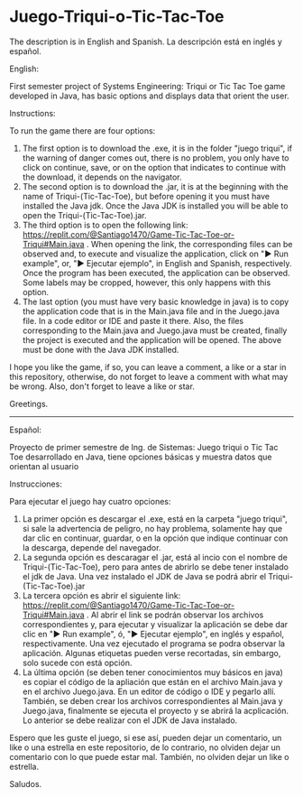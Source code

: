 # Juego-Triqui-o-Tic-Tac-Toe

The description is in English and Spanish.
La descripción está en inglés y español.


English:

First semester project of Systems Engineering: Triqui or Tic Tac Toe game developed in Java, has basic options and displays data that orient the user.

Instructions:

To run the game there are four options:
  1.  The first option is to download the .exe, it is in the folder "juego triqui", if the warning of danger comes out, there is no problem, you only have to click on continue, save, or on the option that indicates to continue with the download, it depends on the navigator.
  2.  The second option is to download the .jar, it is at the beginning with the name of Triqui-(Tic-Tac-Toe), but before opening it you must have installed the Java jdk. Once the Java JDK is installed you will be able to open the Triqui-(Tic-Tac-Toe).jar.
  3.  The third option is to open the following link: https://replit.com/@Santiago1470/Game-Tic-Tac-Toe-or-Triqui#Main.java . When opening the link, the corresponding files can be observed and, to execute and visualize the application, click on "▶ Run example", or, "▶ Ejecutar ejemplo", in English and Spanish, respectively. Once the program has been executed, the application can be observed. Some labels may be cropped, however, this only happens with this option.
  4.  The last option (you must have very basic knowledge in java) is to copy the application code that is in the Main.java file and in the Juego.java file. In a code editor or IDE and paste it there. Also, the files corresponding to the Main.java and Juego.java must be created, finally the project is executed and the application will be opened. The above must be done with the Java JDK installed.

I hope you like the game, if so, you can leave a comment, a like or a star in this repository, otherwise, do not forget to leave a comment with what may be wrong. Also, don't forget to leave a like or star.

Greetings.


------------------------------------------------------------------------------------------------------------

Español:

Proyecto de primer semestre de Ing. de Sistemas: Juego triqui o Tic Tac Toe desarrollado en Java, tiene opciones básicas y muestra datos que orientan al usuario

Instrucciones:

Para ejecutar el juego hay cuatro opciones:
  1.  La primer opción es descargar el .exe, está en la carpeta "juego triqui", si sale la advertencia de peligro, no hay problema, solamente hay que dar clic en continuar, guardar, o en la opción que indique continuar con la descarga, depende del navegador.
  2.  La segunda opción es descaragar el .jar, está al incio con el nombre de Triqui-(Tic-Tac-Toe), pero para antes de abrirlo se debe tener instalado el jdk de Java. Una vez instalado el JDK de Java se podrá abrir el Triqui-(Tic-Tac-Toe).jar
  3.  La tercera opción es abrir el siguiente link: https://replit.com/@Santiago1470/Game-Tic-Tac-Toe-or-Triqui#Main.java . Al abrir el link se podrán observar los archivos correspondientes y, para ejecutar y visualizar la aplicación se debe dar clic en "▶ Run example", ó, "▶ Ejecutar ejemplo", en inglés y español, respectivamente. Una vez ejecutado el programa se podra observar la aplicación. Algunas etiquetas pueden verse recortadas, sin embargo, solo sucede con está opción.
  4.  La última opción (se deben tener conocimientos muy básicos en java) es copiar el código de la apliación que están en el archivo Main.java y en el archivo Juego.java. En un editor de código o IDE y pegarlo allí. También, se deben crear los archivos correspondientes al Main.java y Juego.java, finalmente se ejecuta el proyecto y se abrirá la acplicación. Lo anterior se debe realizar con el JDK de Java instalado.

Espero que les guste el juego, si ese así, pueden dejar un comentario, un like o una estrella en este repositorio, de lo contrario, no olviden dejar un comentario con lo que puede estar mal. También, no olviden dejar un like o estrella.

Saludos.
